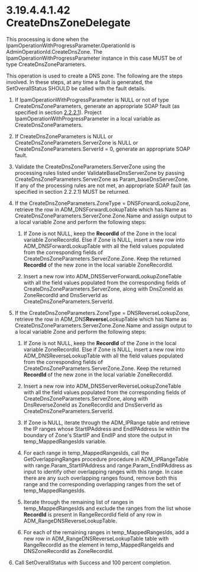 <html dir="LTR" xmlns:mshelp="http://msdn.microsoft.com/mshelp" xmlns:ddue="http://ddue.schemas.microsoft.com/authoring/2003/5" xmlns:xlink="http://www.w3.org/1999/xlink" xmlns:tool="http://www.microsoft.com/tooltip">
 <body>
 <div id="header">
 <h1 class="heading">3.19.4.4.1.42 CreateDnsZoneDelegate</h1>
 </div>
 <div id="mainSection">
 <div id="mainBody">
 <div id="allHistory" class="saveHistory"></div>
 <div id="sectionSection0" class="section" name="collapseableSection">
 

<p>This processing is done when the
IpamOperationWithProgressParameter.OperationId is
AdminOperationId.CreateDnsZone. The IpamOperationWithProgressParameter instance
in this case MUST be of type CreateDnsZoneParameters. </p>

<p>This operation is used to create a DNS zone. The following
are the steps involved. In these steps, at any time a fault is generated, the
SetOverallStatus SHOULD be called with the fault details.</p>

<ol><li><p><span> </span>If
IpamOperationWithProgressParameter is NULL or not of type
CreateDnsZoneParameters, generate an appropriate SOAP fault (as specified in
section <a href="a90ad88d-2468-4ac1-bbb9-8f921d15bbc8.md">2.2.2.1</a>).
Project IpamOperationWithProgressParameter in a local variable as
CreateDnsZoneParameters.</p>

</li><li><p><span> </span>If
CreateDnsZoneParameters is NULL or CreateDnsZoneParameters.ServerZone is NULL
or CreateDnsZoneParameters.ServerId = 0, generate an appropriate SOAP fault.</p>

</li><li><p><span> </span>Validate the
CreateDnsZoneParameters.ServerZone using the processing rules listed under
ValidateBaseDnsServerZone by passing CreateDnsZoneParameters.ServerZone as
Param_baseDnsServerZone. If any of the processing rules are not met, an
appropriate SOAP fault (as specified in section 2.2.2.1) MUST be returned.</p>

</li><li><p><span> </span>If the
CreateDnsZoneParameters.ZoneType = DNSForwardLookupZone, retrieve the row in
ADM_DNSForwardLookupTable which has Name as
CreateDnsZoneParameters.ServerZone.Zone.Name and assign output to a local
variable Zone and perform the following steps:</p>

<ol><li><p><span> 
</span>If Zone is not NULL, keep the <b>RecordId</b> of the Zone in the local
variable ZoneRecordId. Else if Zone is NULL, insert a new row into
ADM_DNSForwardLookupTable with all the field values populated from the
corresponding fields of CreateDnsZoneParameters.ServerZone.Zone. Keep the
returned <b>RecordId</b> of the new zone in the local variable ZoneRecordId.</p>

</li><li><p><span> 
</span>Insert a new row into ADM_DNSServerForwardLookupZoneTable with all the
field values populated from the corresponding fields of
CreateDnsZoneParameters.ServerZone, along with DnsZoneId as ZoneRecordId and
DnsServerId as CreateDnsZoneParameters.ServerId.</p>

</li></ol></li><li><p><span> </span>If the CreateDnsZoneParameters.ZoneType
= DNSReverseLookupZone, retrieve the row in ADM_DNS<b>Reverse</b>LookupTable
which has Name as CreateDnsZoneParameters.ServerZone.Zone.Name and assign
output to a local variable Zone and perform the following steps: </p>

<ol><li><p><span> 
</span>If Zone is not NULL, keep the <b>RecordId</b> of the Zone in the local
variable ZoneRecordId. Else if Zone is NULL, insert a new row into
ADM_DNSReverseLookupTable with all the field values populated from the
corresponding fields of CreateDnsZoneParameters.ServerZone.Zone. Keep the
returned <b>RecordId </b>of the new zone in the local variable ZoneRecordId.</p>

</li><li><p><span> 
</span>Insert a new row into ADM_DNSServerReverseLookupZoneTable with all the
field values populated from the corresponding fields of
CreateDnsZoneParameters.ServerZone, along with DnsReverseZoneId as ZoneRecordId
and DnsServerId as CreateDnsZoneParameters.ServerId.</p>

</li><li><p><span> 
</span>If Zone is NULL, iterate through the ADM_IPRange table and retrieve the
IP ranges whose StartIPAddress and EndIPAddress lie within the boundary of
Zone's StartIP and EndIP and store the output in temp_MappedRangesIds variable.
</p>

</li><li><p><span> 
</span>For each range in temp_MappedRangesIds, call the GetOverlappingRanges
procedure procedure in ADM_IPRangeTable with range.Param_StartIPAddress and
range.Param_EndIPAddress as input to identify other overlapping ranges with
this range. In case there are any such overlapping ranges found, remove both
this range and the corresponding overlapping ranges from the set of
temp_MappedRangesIds.</p>

</li><li><p><span> 
</span>Iterate through the remaining list of ranges in temp_MappedRangesIds and
exclude the ranges from the list whose <b>RecordId</b> is present in
RangeRecordId field of any row in ADM_RangeDNSReverseLookupTable.</p>

</li><li><p><span> 
</span>For each of the remaining ranges in temp_MappedRangesIds, add a new row
in ADM_RangeDNSReverseLookupTable table with RangeRecordId as the element in
temp_MappedRangeIds and DNSZoneRecordId as ZoneRecordId.</p>

</li></ol></li><li><p><span> </span>Call
SetOverallStatus with Success and 100 percent completion.</p>

</li></ol>
 </div>
 </div>
 </div>
 </body>
</html>